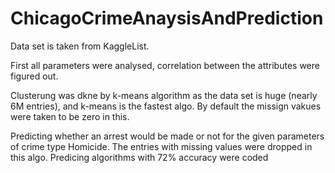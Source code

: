 # ChicagoCrimeAnaysisAndPrediction

Data set is taken from KaggleList.

First all parameters were analysed, correlation between the attributes were figured out.

Clusterung was dkne by k-means algorithm as the data set is huge (nearly 6M entries), and k-means is the fastest algo.
By default the missign vakues were taken to be zero in this.

Predicting whether an arrest would be made or not for the given
parameters of crime type Homicide.
The entries with missing values were dropped in this algo.
Predicing algorithms with 72% accuracy were coded 
